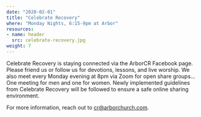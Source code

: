 ```yaml
---
date: "2020-02-01"
title: "Celebrate Recovery"
where: "Monday Nights, 6:15-9pm at Arbor"
resources:
- name: header
  src: celebrate-recovery.jpg
weight: 7
---
```


Celebrate Recovery is staying connected via the ArborCR Facebook page.  Please friend us or follow us for devotions, lessons, and live worship. We also meet every Monday evening at 8pm via Zoom for open share groups... One meeting for men and one for women. Newly implemented guidelines from Celebrate Recovery will be followed to ensure a safe online sharing environment. 

For more information, reach out to cr@arborchurch.com.


